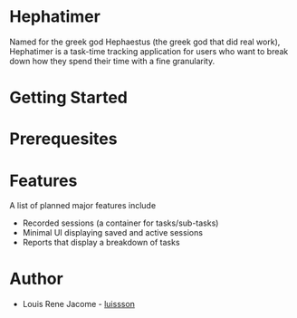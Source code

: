 # Hephatimer

Named for the greek god Hephaestus (the greek god that did real work), Hephatimer is a task-time tracking application for users who want to break down how they spend their time with a fine granularity.

# Getting Started

# Prerequesites

# Features

A list of planned major features include

* Recorded sessions (a container for tasks/sub-tasks)
* Minimal UI displaying saved and active sessions
* Reports that display a breakdown of tasks

# Author
* Louis Rene Jacome - [luissson](https://github.com/luissson/)